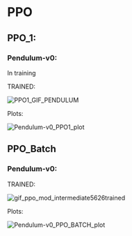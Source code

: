 # PPO


## PPO_1:


### Pendulum-v0:

In training 

TRAINED:

![PPO1_GIF_PENDULUM](https://user-images.githubusercontent.com/63811972/152555427-c7b0be3d-8e8d-4638-96a6-090d254c098f.gif)

Plots:

![Pendulum-v0_PPO1_plot](https://user-images.githubusercontent.com/63811972/152562243-f187670b-cdf4-4939-9a2a-7be029ad5e8c.png)





## PPO_Batch

### Pendulum-v0:

TRAINED:


![gif_ppo_mod_intermediate5626trained](https://user-images.githubusercontent.com/63811972/152566900-fd35e396-ab31-4211-9ed4-af0921f0f6ca.gif)



Plots:

![Pendulum-v0_PPO_BATCH_plot](https://user-images.githubusercontent.com/63811972/152566707-7c4e1d0e-5102-48e7-aab6-7c73ccd3ae77.png)


